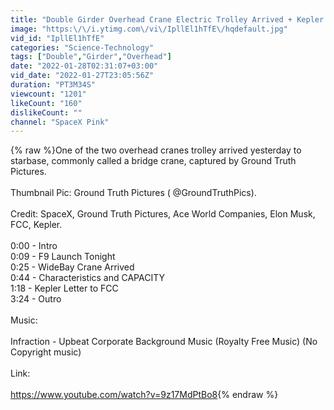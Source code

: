 ```yaml
---
title: "Double Girder Overhead Crane Electric Trolley Arrived + Kepler Letter to FCC | SpaceX Pink"
image: "https:\/\/i.ytimg.com\/vi\/IpllEl1hTfE\/hqdefault.jpg"
vid_id: "IpllEl1hTfE"
categories: "Science-Technology"
tags: ["Double","Girder","Overhead"]
date: "2022-01-28T02:31:07+03:00"
vid_date: "2022-01-27T23:05:56Z"
duration: "PT3M34S"
viewcount: "1201"
likeCount: "160"
dislikeCount: ""
channel: "SpaceX Pink"
---
```

{% raw %}One of the two overhead cranes trolley arrived yesterday to starbase, commonly called a bridge crane, captured by Ground Truth Pictures.<br /><br />Thumbnail Pic: Ground Truth Pictures ( @GroundTruthPics). <br /><br />Credit: SpaceX, Ground Truth Pictures, Ace World Companies, Elon Musk, FCC, Kepler.<br /><br />0:00​​ - Intro<br />0:09 - F9 Launch Tonight<br />0:25 - WideBay Crane Arrived <br />0:44 - Characteristics and CAPACITY<br />1:18 - Kepler Letter to FCC<br />3:24 - Outro<br /><br />Music:<br /><br /> Infraction - Upbeat Corporate Background Music (Royalty Free Music) (No Copyright music)<br /><br />Link:<br /><br /><a rel="nofollow" target="blank" href="https://www.youtube.com/watch?v=9z17MdPtBo8">https://www.youtube.com/watch?v=9z17MdPtBo8</a>{% endraw %}

